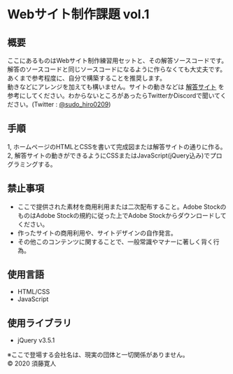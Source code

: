 Webサイト制作課題 vol.1
====

## 概要
ここにあるものはWebサイト制作練習用セットと、その解答ソースコードです。  
解答のソースコードと同じソースコードになるように作らなくても大丈夫です。あくまで参考程度に、自分で構築することを推奨します。  
動きなどにアレンジを加えても構いません。サイトの動きなどは [解答サイト](https://hiro0209.github.io/WebCreateTask-1/) を参考にしてください。わからないところがあったらTwitterかDiscordで聞いてください。(Twitter : [@sudo_hiro0209](https://twitter.com/sudo_hiro0209))

## 手順
1, ホームページのHTMLとCSSを書いて完成図または解答サイトの通りに作る。  
2, 解答サイトの動きができるようにCSSまたはJavaScript(jQuery込み)でプログラミングする。

## 禁止事項
- ここで提供された素材を商用利用または二次配布すること。Adobe StockのものはAdobe Stockの規約に従った上でAdobe Stockからダウンロードしてください。
- 作ったサイトの商用利用や、サイトデザインの自作発言。
- その他このコンテンツに関することで、一般常識やマナーに著しく背く行為。

## 使用言語
- HTML/CSS
- JavaScript

## 使用ライブラリ
- jQuery v3.5.1

※ここで登場する会社名は、現実の団体と一切関係がありません。  
© 2020 須藤寛人
